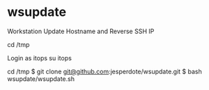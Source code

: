 # wsupdate
Workstation Update Hostname and Reverse SSH IP

cd /tmp

Login as itops
su itops

cd /tmp
$ git clone git@github.com:jesperdote/wsupdate.git
$ bash wsupdate/wsupdate.sh <NEW HOSTNAME> <REVERSE SSH IP>
